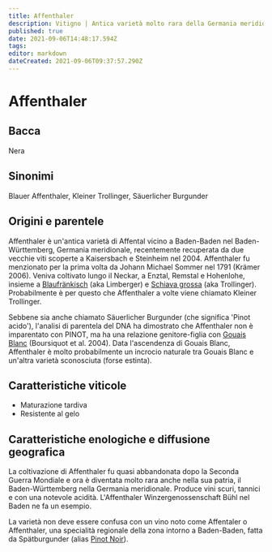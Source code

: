 ```yaml
---
title: Affenthaler
description: Vitigno | Antica varietà molto rara della Germania meridionale.
published: true
date: 2021-09-06T14:48:17.594Z
tags: 
editor: markdown
dateCreated: 2021-09-06T09:37:57.290Z
---
```


# Affenthaler

## Bacca
Nera

## Sinonimi
Blauer Affenthaler, Kleiner Trollinger, Säuerlicher Burgunder

## Origini e parentele
Affenthaler è un'antica varietà di Affental vicino a Baden-Baden nel Baden-Württemberg, Germania meridionale, recentemente recuperata da due vecchie viti scoperte a Kaisersbach e Steinheim nel 2004. Affenthaler fu menzionato per la prima volta da Johann Michael Sommer nel 1791 (Krämer 2006). Veniva coltivato lungo il Neckar, a Enztal, Remstal e Hohenlohe, insieme a [Blaufränkisch](/vitigni/Austria/bacca-nera/blaufrankisch) (aka Limberger) e [Schiava grossa](/vitigni/Italia/schiava-grossa) (aka Trollinger). Probabilmente è per questo che Affenthaler a volte viene chiamato Kleiner Trollinger.

Sebbene sia anche chiamato Säuerlicher Burgunder (che significa 'Pinot acido'), l'analisi di parentela del DNA ha dimostrato che Affenthaler non è imparentato con PINOT, ma ha una relazione genitore-figlia con [Gouais Blanc](/vitigni/bacca-bianca/gouais-blanc) (Boursiquot et al. 2004). Data l'ascendenza di Gouais Blanc, Affenthaler è molto probabilmente un incrocio naturale tra Gouais Blanc e un'altra varietà sconosciuta (forse estinta).

## Caratteristiche viticole
- Maturazione tardiva
- Resistente al gelo

## Caratteristiche enologiche e diffusione geografica
La coltivazione di Affenthaler fu quasi abbandonata dopo la Seconda Guerra Mondiale e ora è diventata molto rara anche nella sua patria, il Baden-Württemberg nella Germania meridionale. Produce vini scuri, tannici e con una notevole acidità. L'Affenthaler Winzergenossenschaft Bühl nel Baden ne fa un esempio.

La varietà non deve essere confusa con un vino noto come Affentaler o Affenthaler, una specialità regionale della zona intorno a Baden-Baden, fatta da Spätburgunder (alias [Pinot Noir](/vitigni/Francia/bacca-nera/pinot-noir)).
